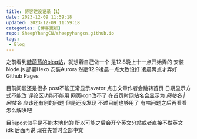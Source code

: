 ```yaml
---
title: 博客建设记录【1】
date: 2023-12-09 11:59:18
updated: 2023-12-09 11:59:18
categories: [博客更新]
repo: SheepYhangCN/sheepyhangcn.github.io
tags:
 - Blog
---
```


之前看到[糖萌芦的blog站](https://tml233.github.io)，就想着自己做一个
是12.8晚上十一点开始弄的 安装Node.js 部署Hexo 安装Aurora
然后12.9凌晨一点大致设好 凌晨两点才弄好Github Pages

目前问题还是很多
post不能正常显示avator 点击文章作者会跳转首页
日期显示方式不能改 评论区功能不能用 网页icon改不了
在首页时网站名会显示为 *网站名 | 网站名*
应该还有别的问题 但是还没发现
不过目前也够用了 有啥问题之后再看看怎么解决吧

目前post似乎是不能本地化的
所以可能之后会开个英文分站或者直接不做英文
idk 后面再说 现在先暂时全部中文